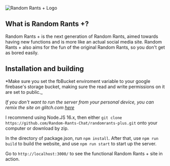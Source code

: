 ![Random Rants + Logo](https://randomrants-plus.glitch.me/images/randomrants-plus.svg)

## What is Random Rants +?

Random Rants + is the next generation of Random Rants,
aimed towards having new functions and is more like an actual social media site.
Random Rants + also aims for the fun of the original Random Rants, so you don't get
as bored easily.

## Installation and building

*Make sure you set the fbBucket enviroment variable to your google firebase's storage bucket, making sure the read and write permissions on it are set to public._

*If you don't want to run the server from your personal device, you can remix the site on glitch.com [here](https://glitch.com/edit/#!/randomrants-plus)*

I recommend using Node.JS 16.x, then either `git clone https://github.com/Random-Rants-Chat/randomrants-plus.git` onto your computer or download by zip.

In the directory of package.json, run `npm install`. After that, use `npm run build` to build the website, and use `npm run start` to start up the server.

Go to `http://localhost:3000/` to see the functional Random Rants + site in action.